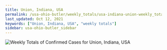 ```yaml
---
title: Union, Indiana, USA
permalink: /usa-ohio-butler/weekly_totals/usa-indiana-union-weekly_totals.html
last_updated: Oct 12, 2021
keywords: ["Union, Indiana, USA", "weekly totals"]
sidebar: usa-ohio-butler_sidebar
---
```


![Weekly Totals of Confirmed Cases for Union, Indiana, USA](/covid_tracker/images/graphs/usa-indiana-union-weekly_totals_graph.png)
